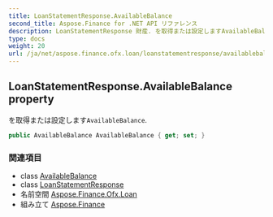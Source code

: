 ```yaml
---
title: LoanStatementResponse.AvailableBalance
second_title: Aspose.Finance for .NET API リファレンス
description: LoanStatementResponse 財産. を取得または設定しますAvailableBalance.
type: docs
weight: 20
url: /ja/net/aspose.finance.ofx.loan/loanstatementresponse/availablebalance/
---
```

## LoanStatementResponse.AvailableBalance property

を取得または設定します`AvailableBalance`.

```csharp
public AvailableBalance AvailableBalance { get; set; }
```

### 関連項目

* class [AvailableBalance](../../../aspose.finance.ofx/availablebalance/)
* class [LoanStatementResponse](../)
* 名前空間 [Aspose.Finance.Ofx.Loan](../../loanstatementresponse/)
* 組み立て [Aspose.Finance](../../../)



